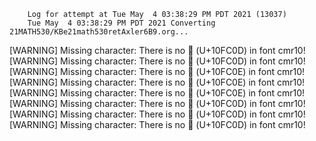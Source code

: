         Log for attempt at Tue May  4 03:38:29 PM PDT 2021 (13037)
        Tue May  4 03:38:29 PM PDT 2021 Converting 21MATH530/KBe21math530retAxler6B9.org...
[WARNING] Missing character: There is no 􏰍 (U+10FC0D) in font cmr10!
[WARNING] Missing character: There is no 􏰍 (U+10FC0D) in font cmr10!
[WARNING] Missing character: There is no 􏰎 (U+10FC0E) in font cmr10!
[WARNING] Missing character: There is no 􏰎 (U+10FC0E) in font cmr10!
[WARNING] Missing character: There is no 􏰎 (U+10FC0E) in font cmr10!
[WARNING] Missing character: There is no 􏰍 (U+10FC0D) in font cmr10!
[WARNING] Missing character: There is no 􏰍 (U+10FC0D) in font cmr10!
[WARNING] Missing character: There is no 􏰍 (U+10FC0D) in font cmr10!
